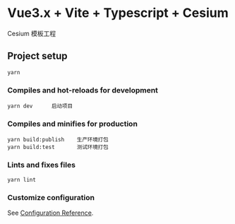# Vue3.x + Vite + Typescript + Cesium
Cesium 模板工程

## Project setup
```
yarn
```

### Compiles and hot-reloads for development
```
yarn dev      启动项目
```

### Compiles and minifies for production
```
yarn build:publish    生产环境打包
yarn build:test       测试环境打包
```

### Lints and fixes files
```
yarn lint
```

### Customize configuration
See [Configuration Reference](https://cli.vuejs.org/config/).
  
  
  